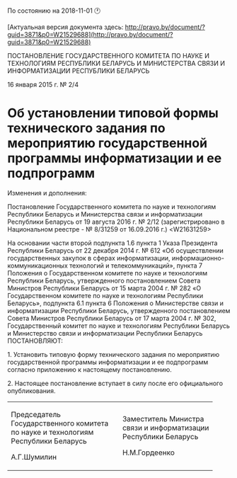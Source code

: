 По состоянию на 2018-11-01 &#x1F550;

[Актуальная версия документа здесь: http://pravo.by/document/?guid=3871&p0=W21529688](http://pravo.by/document/?guid=3871&p0=W21529688)

<p>ПОСТАНОВЛЕНИЕ ГОСУДАРСТВЕННОГО КОМИТЕТА ПО НАУКЕ И ТЕХНОЛОГИЯМ РЕСПУБЛИКИ БЕЛАРУСЬ И МИНИСТЕРСТВА СВЯЗИ И ИНФОРМАТИЗАЦИИ РЕСПУБЛИКИ БЕЛАРУСЬ</p>
<p>16 января 2015 г. № 2/4</p>
<h1>Об установлении типовой формы технического задания по мероприятию государственной программы информатизации и ее подпрограмм</h1>
<p>Изменения и дополнения:</p>
<p>Постановление Государственного комитета по науке и технологиям Республики Беларусь и Министерства связи и информатизации Республики Беларусь от 19 августа 2016 г. № 2/12 (зарегистрировано в Национальном реестре - № 8/31259 от 16.09.2016 г.) &lt;W21631259&gt;</p>
<p></p>
<p>На основании части второй подпункта 1.6 пункта 1 Указа Президента Республики Беларусь от 22 декабря 2014 г. № 612 «Об осуществлении государственных закупок в сферах информатизации, информационно-коммуникационных технологий и телекоммуникаций», пункта 7 Положения о Государственном комитете по науке и технологиям Республики Беларусь, утвержденного постановлением Совета Министров Республики Беларусь от 15 марта 2004 г. № 282 «О Государственном комитете по науке и технологиям Республики Беларусь», подпункта 6.1 пункта 6 Положения о Министерстве связи и информатизации Республики Беларусь, утвержденного постановлением Совета Министров Республики Беларусь от 17 марта 2004 г. № 302, Государственный комитет по науке и технологиям Республики Беларусь и Министерство связи и информатизации Республики Беларусь ПОСТАНОВЛЯЮТ:</p>
<p>1. Установить типовую форму технического задания по мероприятию государственной программы информатизации и ее подпрограмм согласно приложению к настоящему постановлению.</p>
<p>2. Настоящее постановление вступает в силу после его официального опубликования.</p>
<p></p>
<table><tr>
<td>
<p>Председатель<br>Государственного комитета<br>по науке и технологиям<br>Республики Беларусь</p>
<p>А.Г.Шумилин</p>
</td>
<td><p></p></td>
<td>
<p>Заместитель Министра<br>связи и информатизации<br>Республики Беларусь</p>
<p>Н.М.Гордеенко</p>
</td>
</tr></table>
<p></p>